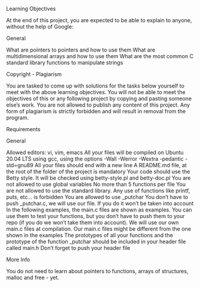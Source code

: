 Learning Objectives
  
  At the end of this project, you are expected to be able to explain to anyone, without the help of Google:

General

  What are pointers to pointers and how to use them
  What are multidimensional arrays and how to use them
  What are the most common C standard library functions to manipulate strings

Copyright - Plagiarism

  You are tasked to come up with solutions for the tasks below yourself to meet with the above learning objectives.
  You will not be able to meet the objectives of this or any following project by copying and pasting someone else’s work.
  You are not allowed to publish any content of this project.
  Any form of plagiarism is strictly forbidden and will result in removal from the program.

Requirements

General

  Allowed editors: vi, vim, emacs
  All your files will be compiled on Ubuntu 20.04 LTS using gcc, using the options -Wall -Werror -Wextra -pedantic -std=gnu89
  All your files should end with a new line
  A README.md file, at the root of the folder of the project is mandatory
  Your code should use the Betty style. It will be checked using betty-style.pl and betty-doc.pl
  You are not allowed to use global variables
  No more than 5 functions per file
  You are not allowed to use the standard library. Any use of functions like printf, puts, etc… is forbidden
  You are allowed to use _putchar
  You don’t have to push _putchar.c, we will use our file. If you do it won’t be taken into account
  In the following examples, the main.c files are shown as examples. You can use them to test your functions, but you don’t have to push them to your repo (if you do we won’t take them into account). We will use our own main.c files at compilation. Our main.c files might be different from the one shown in the examples
  The prototypes of all your functions and the prototype of the function _putchar should be included in your header file called main.h
  Don’t forget to push your header file

More Info
  
  You do not need to learn about pointers to functions, arrays of structures, malloc and free - yet.
